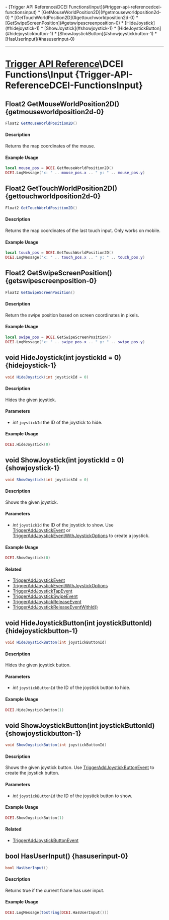 <div id="toc" markdown="1">
- [Trigger API Reference\DCEI Functions\Input](#trigger-api-referencedcei-functionsinput)
  * [GetMouseWorldPosition2D](#getmouseworldposition2d-0)
  * [GetTouchWorldPosition2D](#gettouchworldposition2d-0)
  * [GetSwipeScreenPosition](#getswipescreenposition-0)
  * [HideJoystick](#hidejoystick-1)
  * [ShowJoystick](#showjoystick-1)
  * [HideJoystickButton](#hidejoystickbutton-1)
  * [ShowJoystickButton](#showjoystickbutton-1)
  * [HasUserInput](#hasuserinput-0)

</div>

***

# [Trigger API Reference](Trigger-API-Reference)\\DCEI Functions\Input {Trigger-API-ReferenceDCEI-FunctionsInput}

[](overview-start)

[](overview-end)

## Float2 GetMouseWorldPosition2D() {getmouseworldposition2d-0}
```cs
Float2 GetMouseWorldPosition2D()
```
#### Description
[](description-start)
Returns the map coordinates of the mouse.
[](description-end)

#### Example Usage
[](example-usage-start)
```lua
local mouse_pos = DCEI.GetMouseWorldPosition2D()
DCEI.LogMessage("x: " .. mouse_pos.x .. " y: " .. mouse_pos.y)
```
[](example-usage-end)

[](extra-section-start)

[](extra-section-end)

## Float2 GetTouchWorldPosition2D() {gettouchworldposition2d-0}
```cs
Float2 GetTouchWorldPosition2D()
```
#### Description
[](description-start)
Returns the map coordinates of the last touch input. Only works on mobile.
[](description-end)

#### Example Usage
[](example-usage-start)
```lua
local touch_pos = DCEI.GetTouchWorldPosition2D()
DCEI.LogMessage("x: " .. touch_pos.x .. " y: " .. touch_pos.y)
```
[](example-usage-end)

[](extra-section-start)

[](extra-section-end)

## Float2 GetSwipeScreenPosition() {getswipescreenposition-0}
```cs
Float2 GetSwipeScreenPosition()
```
#### Description
[](description-start)
Return the swipe position based on screen coordinates in pixels.
[](description-end)

#### Example Usage
[](example-usage-start)
```lua
local swipe_pos = DCEI.GetSwipeScreenPosition()
DCEI.LogMessage("x: " .. swipe_pos.x .. " y: " .. swipe_pos.y)
```
[](example-usage-end)

[](extra-section-start)

[](extra-section-end)

## void HideJoystick(int joystickId = 0) {hidejoystick-1}
```cs
void HideJoystick(int joystickId = 0)
```
#### Description
[](description-start)
Hides the given joystick.
[](description-end)

#### Parameters
[](parameters-start)
- *int* `joystickId` the ID of the joystick to hide.

[](parameters-end)

#### Example Usage
[](example-usage-start)
```lua
DCEI.HideJoystick(0)
```
[](example-usage-end)

[](extra-section-start)

[](extra-section-end)

## void ShowJoystick(int joystickId = 0) {showjoystick-1}
```cs
void ShowJoystick(int joystickId = 0)
```
#### Description
[](description-start)
Shows the given joystick.
[](description-end)

#### Parameters
[](parameters-start)
- *int* `joystickId` the ID of the joystick to show. Use [TriggerAddJoystickEvent](Trigger-API-Reference-DCEI-Events-Input#triggeraddjoystickevent-1) or [TriggerAddJoystickEventWithJoystickOptions](Trigger-API-Reference-DCEI-Events-Input#triggeraddjoystickeventwithjoystickoptions-2) to create a joystick.

[](parameters-end)

#### Example Usage
[](example-usage-start)
```lua
DCEI.ShowJoystick(0)
```
[](example-usage-end)

[](extra-section-start)
#### Related
- [TriggerAddJoystickEvent](Trigger-API-Reference-DCEI-Events-Input#triggeraddjoystickevent-1)
- [TriggerAddJoystickEventWithJoystickOptions](Trigger-API-Reference-DCEI-Events-Input#triggeraddjoystickeventwithjoystickoptions-2)
- [TriggerAddJoystickTapEvent](Trigger-API-Reference-DCEI-Events-Input#triggeraddjoysticktapevent-4)
- [TriggerAddJoystickSwipeEvent](Trigger-API-Reference-DCEI-Events-Input#triggeraddjoystickswipeevent-3)
- [TriggerAddJoystickReleaseEvent](Trigger-API-Reference-DCEI-Events-Input#triggeraddjoystickreleaseevent-1)
- [TriggerAddJoystickReleaseEventWithId()](Trigger-API-Reference-DCEI-Events-Input#triggeraddjoystickreleaseeventwithid-2)
[](extra-section-end)

## void HideJoystickButton(int joystickButtonId) {hidejoystickbutton-1}
```cs
void HideJoystickButton(int joystickButtonId)
```
#### Description
[](description-start)
Hides the given joystick button.
[](description-end)

#### Parameters
[](parameters-start)
- *int* `joystickButtonId` the ID of the joystick button to hide.

[](parameters-end)

#### Example Usage
[](example-usage-start)
```lua
DCEI.HideJoystickButton(1)
```
[](example-usage-end)

[](extra-section-start)

[](extra-section-end)

## void ShowJoystickButton(int joystickButtonId) {showjoystickbutton-1}
```cs
void ShowJoystickButton(int joystickButtonId)
```
#### Description
[](description-start)
Shows the given joystick button. Use [TriggerAddJoystickButtonEvent](Trigger-API-Reference-DCEI-Events-Input#triggeraddjoystickbuttonevent-3) to create the joystick button.
[](description-end)

#### Parameters
[](parameters-start)
- *int* `joystickButtonId` the ID of the joystick button to show.

[](parameters-end)

#### Example Usage
[](example-usage-start)
```lua
DCEI.ShowJoystickButton(1)
```
[](example-usage-end)

[](extra-section-start)
#### Related
- [TriggerAddJoystickButtonEvent](Trigger-API-Reference-DCEI-Events-Input#triggeraddjoystickbuttonevent-3)
[](extra-section-end)

## bool HasUserInput() {hasuserinput-0}
```cs
bool HasUserInput()
```
#### Description
[](description-start)
Returns true if the current frame has user input.
[](description-end)

#### Example Usage
[](example-usage-start)
```lua
DCEI.LogMessage(tostring(DCEI.HasUserInput()))
```
[](example-usage-end)

[](extra-section-start)

[](extra-section-end)

